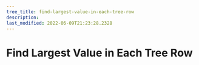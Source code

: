```yaml
---
tree_title: find-largest-value-in-each-tree-row
description: 
last_modified: 2022-06-09T21:23:28.2328
---
```


# Find Largest Value in Each Tree Row
